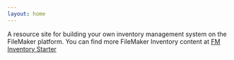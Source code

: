 ```yaml
---
layout: home
---
```

A resource site for building your own inventory management system on the FileMaker platform.  You can find more FileMaker Inventory content at <a href="https://www.fminventorystarter.com/">FM Inventory Starter</a>
